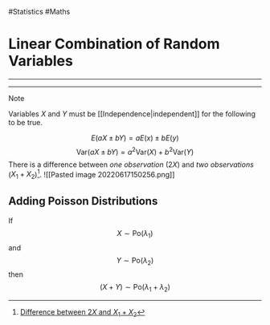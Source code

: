 #Statistics #Maths 

[^1]: [Difference between $2X$ and $X_1 + X_2$](https://www.savemyexams.co.uk/a-level/maths_probability--statistics-2/cie/20/revision-notes/2-statistical-distributions/2-2-linear-combinations-of-random-variables/2-2-1-linear-combinations-of-random-variables/)

# Linear Combination of Random Variables
---
---
> [!Note]
 Variables $X$ and $Y$ must be [[Independence|independent]] for the following to be true.
 
$$E(aX \pm bY)= aE(x) \pm bE(y)$$
$$\text{Var}(aX \pm bY)= a^2\text{Var}(X)+b^2\text{Var}(Y)$$
There is a difference between *one observation* ($2X$) and *two observations* ($X_1 + X_2$)[^1].
![[Pasted image 20220617150256.png]]
## Adding Poisson Distributions
If 
$$X \sim \text{Po}(\lambda_1)$$  and
$$Y \sim \text{Po}(\lambda_2)$$
then
$$(X+Y) \sim \text{Po}(\lambda_1 + \lambda_2)$$